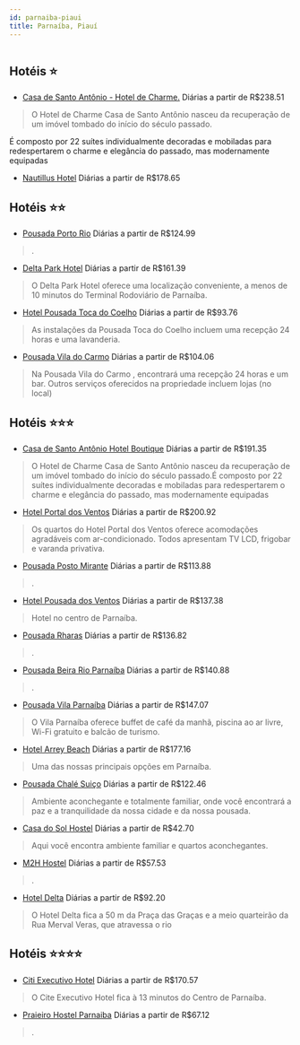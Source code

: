```yaml
---
id: parnaiba-piaui
title: Parnaíba, Piauí
---
```


<center><img src="http://media.omnibees.com/Images/3091/Property/41023.jpg" alt="" /></center>


## Hotéis ⭐️

-    [Casa de Santo Antônio - Hotel de Charme.](https://www.hurb.com/aud/https://www.hurb.com/hoteis/parnaiba/casa-de-santo-antonio-hotel-de-charme-OMN-3091?cmp=18055) Diárias a partir de R$238.51
   > O Hotel de Charme Casa de Santo Antônio nasceu da recuperação de um imóvel tombado do início do século passado.É composto por 22 suítes individualmente decoradas e mobiladas para redespertarem o charme e elegância do passado, mas modernamente equipadas 
-    [Nautillus Hotel](https://www.hurb.com/aud/https://www.hurb.com/hoteis/parnaiba/nautillus-hotel-JNP-JP605194?cmp=18055) Diárias a partir de R$178.65
   > 

## Hotéis ⭐️⭐️

-    [Pousada Porto Rio](https://www.hurb.com/aud/https://www.hurb.com/hoteis/parnaiba/pousada-porto-rio-10287?cmp=18055) Diárias a partir de R$124.99
   > .
-    [Delta Park Hotel](https://www.hurb.com/aud/https://www.hurb.com/hoteis/parnaiba/delta-park-hotel-parnaiba-piaui-5192?cmp=18055) Diárias a partir de R$161.39
   > O Delta Park Hotel oferece uma localização conveniente, a menos de 10 minutos do Terminal Rodoviário de Parnaíba.
-    [Hotel Pousada Toca do Coelho](https://www.hurb.com/aud/https://www.hurb.com/hoteis/parnaiba/parnaiba-piaui-toca-do-coelho-5116?cmp=18055) Diárias a partir de R$93.76
   > As instalações da Pousada Toca do Coelho incluem uma recepção 24 horas e uma lavanderia.
-    [Pousada Vila do Carmo](https://www.hurb.com/aud/https://www.hurb.com/hoteis/parnaiba/vila-do-carmo-4749?cmp=18055) Diárias a partir de R$104.06
   > Na Pousada Vila do Carmo , encontrará uma recepção 24 horas e um bar. Outros serviços oferecidos na propriedade incluem lojas (no local) 

## Hotéis ⭐️⭐️⭐️

-    [Casa de Santo Antônio Hotel Boutique](https://www.hurb.com/aud/https://www.hurb.com/hoteis/parnaiba/casa-de-santo-antonio-hotel-boutique-OMN-6425?cmp=18055) Diárias a partir de R$191.35
   > O Hotel de Charme Casa de Santo Antônio nasceu da recuperação de um imóvel tombado do início do século passado.É composto por 22 suítes individualmente decoradas e mobiladas para redespertarem o charme e elegância do passado, mas modernamente equipadas 
-    [Hotel Portal dos Ventos](https://www.hurb.com/aud/https://www.hurb.com/hoteis/parnaiba/hotel-portal-dos-ventos-parnaiba-4820?cmp=18055) Diárias a partir de R$200.92
   > Os quartos do Hotel Portal dos Ventos oferece acomodações agradáveis com ar-condicionado. Todos apresentam TV LCD, frigobar e varanda privativa.
-    [Pousada Posto Mirante](https://www.hurb.com/aud/https://www.hurb.com/hoteis/parnaiba/pousada-posto-mirante-8673?cmp=18055) Diárias a partir de R$113.88
   > .
-    [Hotel Pousada dos Ventos](https://www.hurb.com/aud/https://www.hurb.com/hoteis/parnaiba/hotel-pousada-dos-ventos-9982?cmp=18055) Diárias a partir de R$137.38
   > Hotel no centro de Parnaíba.
-    [Pousada Rharas](https://www.hurb.com/aud/https://www.hurb.com/hoteis/parnaiba/pousada-rharas-11490?cmp=18055) Diárias a partir de R$136.82
   > .
-    [Pousada Beira Rio Parnaíba](https://www.hurb.com/aud/https://www.hurb.com/hoteis/paranaiba/pousada-beira-rio-parnaiba-11468?cmp=18055) Diárias a partir de R$140.88
   > .
-    [Pousada Vila Parnaíba](https://www.hurb.com/aud/https://www.hurb.com/hoteis/paranaiba/pousada-vila-parnaiba-4465?cmp=18055) Diárias a partir de R$147.07
   > O Vila Parnaíba oferece buffet de café da manhã, piscina ao ar livre, Wi-Fi gratuito e balcão de turismo. 
-    [Hotel Arrey Beach](https://www.hurb.com/aud/https://www.hurb.com/hoteis/parnaiba/hotel-arrey-beach-OMN-5755?cmp=18055) Diárias a partir de R$177.16
   > Uma das nossas principais opções em Parnaíba.
-    [Pousada Chalé Suiço](https://www.hurb.com/aud/https://www.hurb.com/hoteis/parnaiba/chale-suico-4936?cmp=18055) Diárias a partir de R$122.46
   > Ambiente aconchegante e totalmente familiar, onde você encontrará a paz e a tranquilidade da nossa cidade e da nossa pousada. 
-    [Casa do Sol Hostel](https://www.hurb.com/aud/https://www.hurb.com/hoteis/parnaiba/casa-do-sol-hostel-11615?cmp=18055) Diárias a partir de R$42.70
   > Aqui você encontra ambiente familiar e quartos aconchegantes.
-    [M2H Hostel](https://www.hurb.com/aud/https://www.hurb.com/hoteis/parnaiba/m2h-hostel-11222?cmp=18055) Diárias a partir de R$57.53
   > .
-    [Hotel Delta](https://www.hurb.com/aud/https://www.hurb.com/hoteis/parnaiba/hotel-delta-4501?cmp=18055) Diárias a partir de R$92.20
   > O Hotel Delta fica a 50 m da Praça das Graças e a meio quarteirão da Rua Merval Veras, que atravessa o rio

## Hotéis ⭐️⭐️⭐️⭐️

-    [Citi Executivo Hotel](https://www.hurb.com/aud/https://www.hurb.com/hoteis/parnaiba/citi-executivo-hotel-9697?cmp=18055) Diárias a partir de R$170.57
   > O Cite Executivo Hotel fica à 13 minutos do Centro de Parnaíba.
-    [Praieiro Hostel Parnaiba](https://www.hurb.com/aud/https://www.hurb.com/hoteis/parnaiba/praieiro-hostel-parnaiba-11306?cmp=18055) Diárias a partir de R$67.12
   > .
